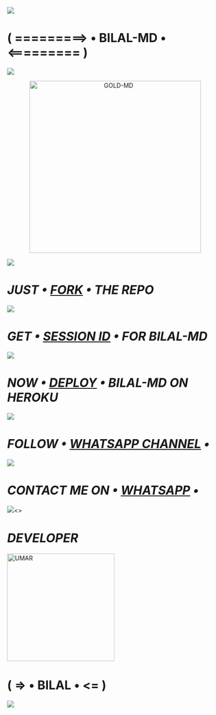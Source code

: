 <a><img src='https://i.imgur.com/LyHic3i.gif'/></a>
# ( =========> • BILAL-MD • <========= )
<a><img src='https://i.imgur.com/LyHic3i.gif'/></a>
<p align="center">
  <a href="https://github.com/BilalTech05">
    <img alt="GOLD-MD" height="400" src="https://i.postimg.cc/7LWBgYMq/bilal.jpg">
  </a>
</p>
<a><img src='https://i.imgur.com/LyHic3i.gif'/></a>

# *_JUST • [FORK](https://github.com/BilalTech05/BILAL-MD/fork) • THE REPO_*

<a><img src='https://i.imgur.com/LyHic3i.gif'/></a>

# *_GET • [SESSION ID](https://pair-vd1s.onrender.com/) • FOR BILAL-MD_*

<a><img src='https://i.imgur.com/LyHic3i.gif'/></a>

# *_NOW • [DEPLOY](https://dashboard.heroku.com/new?button-url=https://github.com/D4X-UMAR/GOLD-MD&template=https://github.com/Uf-prince/BILAL-MD1) • BILAL-MD ON HEROKU_*

<a><img src='https://i.imgur.com/LyHic3i.gif'/></a>

# *_FOLLOW • [WHATSAPP CHANNEL](https://whatsapp.com/channel/0029Vaj3Xnu17EmtDxTNnQ0G) •_*

<a><img src='https://i.imgur.com/LyHic3i.gif'/></a>

# *_CONTACT ME ON • [WHATSAPP](https://wa.me/923078071982) •_*

<a><img src='https://i.imgur.com/LyHic3i.gif'/><>

# *_DEVELOPER_*
<a href="https://github.com/BilalTech05"><img src="https://i.postimg.cc/x8KFHsZ0/BILAL-MD.jpg" width="250" height="250" alt="UMAR"/></a>
# ( => • BILAL • <= )

<a><img src='https://i.imgur.com/LyHic3i.gif'/></a>
